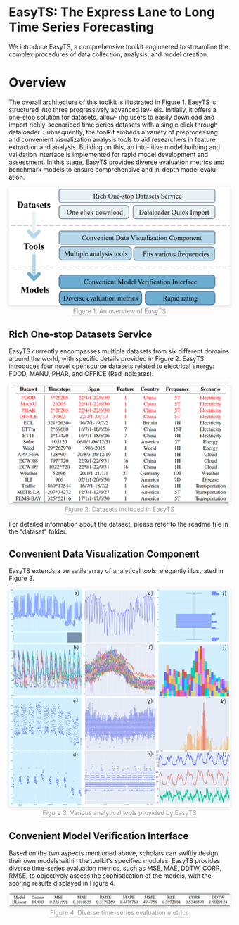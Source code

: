 #  EasyTS: The Express Lane to Long Time Series Forecasting

We introduce EasyTS, a comprehensive toolkit engineered to streamline the complex procedures of data collection, analysis, and model creation.  

[//]: # (### Paper)

[//]: # ([Modeling Long- and Short-Term Temporal Patterns with Deep Neural Networks]&#40;https://arxiv.org/abs/1703.07015&#41;)

# Overview

The overall architecture of this toolkit is illustrated in Figure 1.
EasyTS is structured into three progressively advanced lev-
els. Initially, it offers a one-stop solution for datasets, allow-
ing users to easily download and import richly-scenarioed
time series datasets with a single click through dataloader.
Subsequently, the toolkit embeds a variety of preprocessing
and convenient visualization analysis tools to aid researchers
in feature extraction and analysis. Building on this, an intu-
itive model building and validation interface is implemented
for rapid model development and assessment. In this stage,
EasyTS provides diverse evaluation metrics and benchmark
models to ensure comprehensive and in-depth model evalu-
ation.

<div style="text-align: center;">
    <img style="border-radius: 0.3125em;
    box-shadow: 0 2px 4px 0 rgba(34,36,38,.12),0 2px 10px 0 rgba(34,36,38,.08);" 
    src="pic/EasyTS_overview.png">
    <br>
    <div style="color:orange; text-align: center; border-bottom: 1px solid #d9d9d9;
    display: inline-block;
    color: #999;
    padding: 2px;">Figure 1: An overview of EasyTS</div>
</div>


## Rich One-stop Datasets Service

EasyTS currently encompasses multiple datasets from six different domains around the world, 
with specific details provided in Figure 2. EasyTS introduces four novel opensource datasets related to electrical energy: FOOD, MANU,
PHAR, and OFFICE (Red indicates).

<div style="text-align: center;">
    <img style="border-radius: 0.3125em;
    box-shadow: 0 2px 4px 0 rgba(34,36,38,.12),0 2px 10px 0 rgba(34,36,38,.08);" 
    src="pic/Dataset.png">
    <br>
    <div style="color:orange; text-align: center; border-bottom: 1px solid #d9d9d9;
    display: inline-block;
    color: #999;
    padding: 2px;">Figure 2: Datasets included in EasyTS</div>
</div>

For detailed information about the dataset, please refer to the readme file in the "dataset" folder.

## Convenient Data Visualization Component

EasyTS extends a versatile array of analytical tools, elegantly illustrated in Figure 3.

<div style="text-align: center;">
    <img style="border-radius: 0.3125em;
    box-shadow: 0 2px 4px 0 rgba(34,36,38,.12),0 2px 10px 0 rgba(34,36,38,.08);" 
    src="pic/Tools.png">
    <br>
    <div style="color:orange; text-align: center; border-bottom: 1px solid #d9d9d9;
    display: inline-block;
    color: #999;
    padding: 2px;">Figure 3: Various analytical tools provided by EasyTS</div>
</div>

## Convenient Model Verification Interface
Based on the two aspects mentioned above, scholars can swiftly design their own models within the toolkit's specified modules. EasyTS provides diverse time-series evaluation metrics, such as MSE, MAE, DDTW, CORR, RMSE, to objectively assess the sophistication of the models, with the scoring results displayed in Figure 4.

<div style="text-align: center;">
    <img style="border-radius: 0.3125em;
    box-shadow: 0 2px 4px 0 rgba(34,36,38,.12),0 2px 10px 0 rgba(34,36,38,.08);" 
    src="pic/Metrics.png">
    <br>
    <div style="text-align: center; border-bottom: 1px solid #d9d9d9;
    display: inline-block;
    color: #999;
    padding: 2px;">Figure 4: Diverse time-series evaluation metrics</div>
</div>